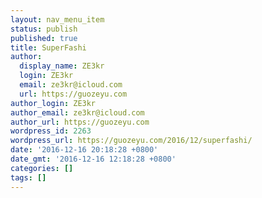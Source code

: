 ```yaml
---
layout: nav_menu_item
status: publish
published: true
title: SuperFashi
author:
  display_name: ZE3kr
  login: ZE3kr
  email: ze3kr@icloud.com
  url: https://guozeyu.com
author_login: ZE3kr
author_email: ze3kr@icloud.com
author_url: https://guozeyu.com
wordpress_id: 2263
wordpress_url: https://guozeyu.com/2016/12/superfashi/
date: '2016-12-16 20:18:28 +0800'
date_gmt: '2016-12-16 12:18:28 +0800'
categories: []
tags: []
---
```


